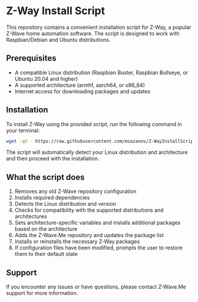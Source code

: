 # Z-Way Install Script

This repository contains a convenient installation script for Z-Way, a popular Z-Wave home automation software. The script is designed to work with Raspbian/Debian and Ubuntu distributions.

## Prerequisites

- A compatible Linux distribution (Raspbian Buster, Raspbian Bullseye, or Ubuntu 20.04 and higher)
- A supported architecture (armhf, aarch64, or x86_64)
- Internet access for downloading packages and updates

## Installation

To install Z-Way using the provided script, run the following command in your terminal:

```bash
wget -qO - https://raw.githubusercontent.com/msazanov/Z-WayInstallScript/main/RaspbianInstall | sudo bash
```

The script will automatically detect your Linux distribution and architecture and then proceed with the installation.

## What the script does

1. Removes any old Z-Wave repository configuration
2. Installs required dependencies
3. Detects the Linux distribution and version
4. Checks for compatibility with the supported distributions and architectures
5. Sets architecture-specific variables and installs additional packages based on the architecture
6. Adds the Z-Wave.Me repository and updates the package list
7. Installs or reinstalls the necessary Z-Way packages
8. If configuration files have been modified, prompts the user to restore them to their default state

## Support

If you encounter any issues or have questions, please contact Z-Wave.Me support for more information.
